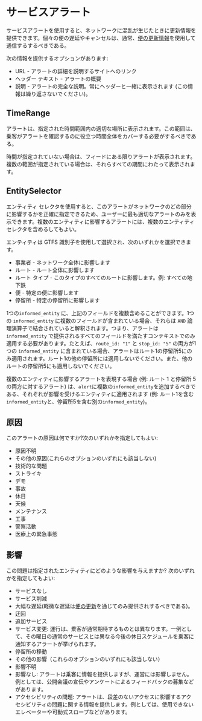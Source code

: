 # サービスアラート

サービスアラートを使用すると、ネットワークに混乱が生じたときに更新情報を提供できます。個々の便の遅延やキャンセルは、通常、[便の更新情報](../trip-updates)を使用して通信するするべきである。

次の情報を提供するオプションがあります:

* URL - アラートの詳細を説明するサイトへのリンク
* ヘッダー テキスト - アラートの概要
* 説明 - アラートの完全な説明。常にヘッダーと一緒に表示されます (この情報は繰り返さないでください)。

## TimeRange

アラートは、指定された時間範囲内の適切な場所に表示されます。この範囲は、乗客がアラートを確認するのに役立つ時間全体をカバーする必要がするべきである。

時間が指定されていない場合は、フィードにある限りアラートが表示されます。複数の範囲が指定されている場合は、それらすべての期間にわたって表示されます。

## EntitySelector 

エンティティ セレクタを使用すると、このアラートがネットワークのどの部分に影響するかを正確に指定できるため、ユーザーに最も適切なアラートのみを表示できます。複数のエンティティに影響するアラートには、複数のエンティティ セレクタを含めるしてもよい。

エンティティは GTFS 識別子を使用して選択され、次のいずれかを選択できます。

* 事業者 - ネットワーク全体に影響します
* ルート - ルート全体に影響します
* ルート タイプ - このタイプのすべてのルートに影響します。例: すべての地下鉄
* 便 - 特定の便に影響します
* 停留所 - 特定の停留所に影響します

1つの`informed_entity` に、上記のフィールドを複数含めることができます。1つの `informed_entity` に複数のフィールドが含まれている場合、それらは `AND` 論理演算子で結合されていると解釈されます。つまり、アラートは `informed_entity` で提供されるすべてのフィールドを満たすコンテキストでのみ適用する必要があります。たとえば、`route_id: "1"` と `stop_id: "5"` の両方が1つの `informed_entity` に含まれている場合、アラートはルート1の停留所5にのみ適用されます。ルート1の他の停留所には適用しないでください。また、他のルートの停留所5にも適用しないでください。

複数のエンティティに影響するアラートを表現する場合 (例: ルート 1 と停留所 5 の両方に対するアラート) は、`alert`に複数の`informed_entity`を追加するべきである、それぞれが影響を受けるエンティティに適用されます (例: ルート1を含む`informed_entity`と、停留所5を含む別の`informed_entity`)。

## 原因

このアラートの原因は何ですか?次のいずれかを指定してもよい:

*   原因不明
*   その他の原因(これらのオプションのいずれにも該当しない)
*   技術的な問題
*   ストライキ
*   デモ
*   事故
*   休日
*   天候
*   メンテナンス
*   工事
*   警察活動
*   医療上の緊急事態

## 影響

この問題は指定されたエンティティにどのような影響を与えますか? 次のいずれかを指定してもよい:

*   サービスなし
*   サービス削減
*   大幅な遅延(軽微な遅延は[便の更新](../trip-updates)を通じてのみ提供されするべきである)。
*   迂回
*   追加サービス
*   サービス変更: 運行は、乗客が通常期待するものとは異なります。一例として、その曜日の通常のサービスとは異なる今後の休日スケジュールを乗客に通知するアラートが挙げられます。
*   停留所の移動
*   その他の影響（これらのオプションのいずれにも該当しない）
*   影響不明
*   影響なし: アラートは乗客に情報を提供しますが、運営には影響しません。例としては、公開会議の宣伝やアンケートによるフィードバックの募集などがあります。
*   アクセシビリティの問題: アラートは、段差のないアクセスに影響するアクセシビリティの問題に関する情報を提供します。例としては、使用できないエレベーターや可動式スロープなどがあります。
